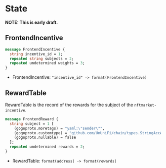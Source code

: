 # State

**NOTE: This is early draft.**

## FrontendIncentive

```protobuf
message FrontendIncentive {
  string incentive_id = 1;
  repeated string subjects = 2;
  repeated undetermined weights = 3;
}
```

- FrontendIncentive: `"incentive_id" -> format(FrontendIncentive)`

## RewardTable

RewardTable is the record of the rewards for the subject of the `nftmarket-incentive`.

```protobuf
message FrontendReward {
  string subject = 1 [
    (gogoproto.moretags) = "yaml:\"sender\"",
    (gogoproto.customtype) = "github.com/UnUniFi/chain/types.StringAccAddress",
    (gogoproto.nullable) = false
  ];
  repeated undetermined rewards = 2;  
}
```

- RewardTable: `format(address) -> format(rewards)`
